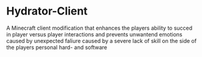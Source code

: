# Hydrator-Client
A Minecraft client modification that enhances the players ability to succed in player versus player interactions and prevents unwantend emotions caused by unexpected faliure caused by a severe lack of skill on the side of the players personal hard- and software
